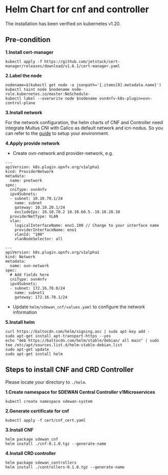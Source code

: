 # Helm Chart for cnf and controller

The installation has been verified on kubernetes v1.20.

## Pre-condition
**1.Install cert-manager**

`kubectl apply -f https://github.com/jetstack/cert-manager/releases/download/v1.6.1/cert-manager.yaml`

**2.Label the node**

```
nodename=$(kubectl get node -o jsonpath='{.items[0].metadata.name}')
kubectl taint node $nodename node-role.kubernetes.io/master:NoSchedule-
kubectl label --overwrite node $nodename ovn4nfv-k8s-plugin=ovn-control-plane
```

**3.Install network**

For the network configuration, the helm charts of CNF and Controller need integrate Multus CNI with Calico as default network and icn-nodus. So you can refer to the [guide](https://github.com/akraino-edge-stack/icn-nodus/blob/master/doc/how-to-use.md#testing-with-cni-proxy) to setup your environment.

**4.Apply provide network**

- Create ovn-network and provider-network, e.g.
```
---
apiVersion: k8s.plugin.opnfv.org/v1alpha1
kind: ProviderNetwork
metadata:
  name: pnetwork
spec:
  cniType: ovn4nfv
  ipv4Subnets:
  - subnet: 10.10.70.1/24
    name: subnet
    gateway: 10.10.20.1/24
    excludeIps: 10.10.70.2 10.10.60.5..10.10.20.10
  providerNetType: VLAN
  vlan:
    logicalInterfaceName: eno1.100 // Change to your interface name
    providerInterfaceName: eno1
    vlanId: "100"
    vlanNodeSelector: all

---
apiVersion: k8s.plugin.opnfv.org/v1alpha1
kind: Network
metadata:
  name: ovn-network
spec:
  # Add fields here
  cniType: ovn4nfv
  ipv4Subnets:
  - subnet: 172.16.70.0/24
    name: subnet1
    gateway: 172.16.70.1/24
```
- Update `helm/sdewan_cnf/values.yaml` to configure the network information

**5.Install helm**

```
curl https://baltocdn.com/helm/signing.asc | sudo apt-key add -
sudo apt-get install apt-transport-https --yes
echo "deb https://baltocdn.com/helm/stable/debian/ all main" | sudo tee /etc/apt/sources.list.d/helm-stable-debian.list
sudo apt-get update
sudo apt-get install helm
```

## Steps to install CNF and CRD Controller

Please locate your directory to `./helm`.

**1.Create namespace for SDEWAN Central Controller v1Microservices**

`kubectl create namespace sdewan-system`

**2.Generate certificate for cnf**

`kubectl apply -f cert/cnf_cert.yaml`

**3.Install CNF**

```
helm package sdewan_cnf
helm install ./cnf-0.1.0.tgz --generate-name
```

**4.Install CRD controller**

```
helm package sdewan_controllers
helm install ./controllers-0.1.0.tgz --generate-name
```

